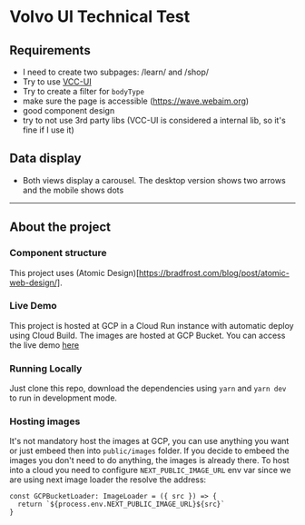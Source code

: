 # Volvo UI Technical Test

## Requirements

- I need to create two subpages: /learn/<carId> and /shop/<carId>
- Try to use [VCC-UI](https://vcc-ui.vercel.app/)
- Try to create a filter for `bodyType`
- make sure the page is accessible (https://wave.webaim.org)
- good component design
- try to not use 3rd party libs (VCC-UI is considered a internal lib, so it's fine if I use it)

## Data display
  
- Both views display a carousel. The desktop version shows two arrows and the mobile shows dots

-------

## About the project

### Component structure

This project uses (Atomic Design)[https://bradfrost.com/blog/post/atomic-web-design/]. 

### Live Demo

This project is hosted at GCP in a Cloud Run instance with automatic deploy using Cloud Build. The images are hosted at GCP Bucket. You can access the live demo [here](https://car-list-g73jthabkq-od.a.run.app/)

### Running Locally

Just clone this repo, download the dependencies using `yarn` and `yarn dev` to run in development mode.

### Hosting images

It's not mandatory host the images at GCP, you can use anything you want or just embeed then into `public/images` folder. If you decide to embeed the images you don't need to do anything, the images is already there. To host into a cloud you need to configure `NEXT_PUBLIC_IMAGE_URL` env var since we are using next image loader the resolve the address:

```
const GCPBucketLoader: ImageLoader = ({ src }) => {
  return `${process.env.NEXT_PUBLIC_IMAGE_URL}${src}`
}
```



